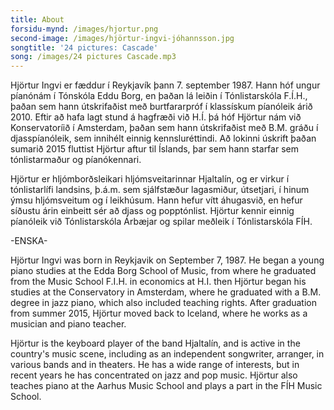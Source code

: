 ```yaml
---
title: About
forsidu-mynd: /images/hjortur.png
second-image: /images/hjörtur-ingvi-jóhannsson.jpg
songtitle: '24 pictures: Cascade'
song: /images/24 pictures Cascade.mp3
---
```

Hjörtur Ingvi er fæddur í Reykjavík þann 7. september 1987. Hann hóf ungur píanónám í Tónskóla Eddu Borg, en þaðan lá leiðin í Tónlistarskóla F.Í.H., þaðan sem hann útskrifaðist með burtfararpróf í klassískum píanóleik árið 2010. Eftir að hafa lagt stund á hagfræði við H.Í. þá hóf Hjörtur nám við Konservatoríið í Amsterdam, þaðan sem hann útskrifaðist með B.M. gráðu í djasspíanóleik, sem innihélt einnig kennsluréttindi. Að lokinni úskrift þaðan sumarið 2015 fluttist Hjörtur aftur til Íslands, þar sem hann starfar sem tónlistarmaður og píanókennari. 

Hjörtur er hljómborðsleikari hljómsveitarinnar Hjaltalín, og er virkur í tónlistarlífi landsins, þ.á.m. sem sjálfstæður lagasmiður, útsetjari, í hinum ýmsu hljómsveitum og í leikhúsum. Hann hefur vítt áhugasvið, en hefur síðustu árin einbeitt sér að djass og popptónlist. Hjörtur kennir einnig píanóleik við Tónlistarskóla Árbæjar og spilar meðleik í Tónlistarskóla FÍH. 

\-ENSKA-

Hjörtur Ingvi was born in Reykjavik on September 7, 1987. He began a young piano studies at the Edda Borg School of Music, from where he graduated from the Music School F.I.H. in economics at H.I. then Hjörtur began his studies at the Conservatory in Amsterdam, where he graduated with a B.M. degree in jazz piano, which also included teaching rights. After graduation from summer 2015, Hjörtur moved back to Iceland, where he works as a musician and piano teacher. 

Hjörtur is the keyboard player of the band Hjaltalín, and is active in the country's music scene, including as an independent songwriter, arranger, in various bands and in theaters. He has a wide range of interests, but in recent years he has concentrated on jazz and pop music. Hjörtur also teaches piano at the Aarhus Music School and plays a part in the FÍH Music School.
